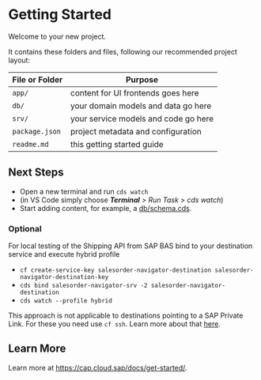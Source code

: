 # Getting Started

Welcome to your new project.

It contains these folders and files, following our recommended project layout:

File or Folder | Purpose
---------|----------
`app/` | content for UI frontends goes here
`db/` | your domain models and data go here
`srv/` | your service models and code go here
`package.json` | project metadata and configuration
`readme.md` | this getting started guide


## Next Steps

- Open a new terminal and run `cds watch` 
- (in VS Code simply choose _**Terminal** > Run Task > cds watch_)
- Start adding content, for example, a [db/schema.cds](db/schema.cds).

### Optional

For local testing of the Shipping API from SAP BAS bind to your destination service and execute hybrid profile

- `cf create-service-key salesorder-navigator-destination salesorder-navigator-destination-key`
- `cds bind salesorder-navigator-srv -2 salesorder-navigator-destination`
- `cds watch --profile hybrid`

This approach is not applicable to destinations pointing to a SAP Private Link. For these you need use `cf ssh`. Learn more about that [here](https://blogs.sap.com/2021/10/05/btp-private-linky-swear-with-azure-how-do-i-debug-and-test-with-live-data/).

## Learn More

Learn more at https://cap.cloud.sap/docs/get-started/.

